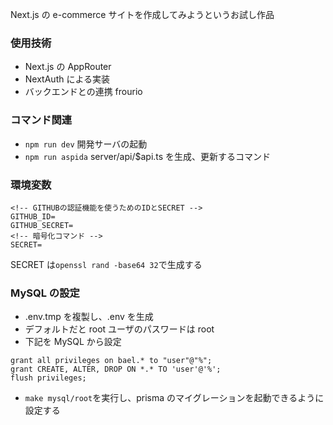 Next.js の e-commerce サイトを作成してみようというお試し作品

### 使用技術

- Next.js の AppRouter
- NextAuth による実装
- バックエンドとの連携 frourio

### コマンド関連

- `npm run dev` 開発サーバの起動
- `npm run aspida` server/api/$api.ts を生成、更新するコマンド

### 環境変数

```
<!-- GITHUBの認証機能を使うためのIDとSECRET -->
GITHUB_ID=
GITHUB_SECRET=
<!-- 暗号化コマンド -->
SECRET=
```

SECRET は`openssl rand -base64 32`で生成する

### MySQL の設定

- .env.tmp を複製し、.env を生成
- デフォルトだと root ユーザのパスワードは root
- 下記を MySQL から設定

```
grant all privileges on bael.* to "user"@"%";
grant CREATE, ALTER, DROP ON *.* TO 'user'@'%';
flush privileges;
```

- `make mysql/root`を実行し、prisma のマイグレーションを起動できるように設定する
